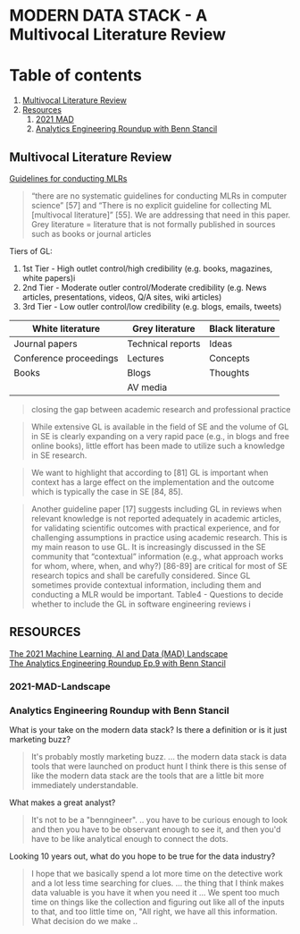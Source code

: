 # MODERN DATA STACK - A Multivocal Literature Review 

# Table of contents
1. [Multivocal Literature Review](#multivocal-literature-review)
2. [Resources](#resources)
    1. [2021 MAD](#2021-mad-landscape)
    2. [Analytics Engineering Roundup with Benn Stancil](#analytics-engineering-roundup-with-benn-stancil)

## Multivocal Literature Review

[Guidelines for conducting MLRs](https://arxiv.org/pdf/1707.02553.pdf)
> “there are no systematic guidelines for conducting MLRs in computer science” [57] and “There is no explicit guideline for collecting ML [multivocal literature]” [55]. We are addressing that need in this paper.
> Grey literature = literature that is not formally published in sources such as books or journal articles

Tiers of GL:
1. 1st Tier - High outlet control/high credibility (e.g. books, magazines, white papers)i
2. 2nd Tier - Moderate outler control/Moderate credibility (e.g. News articles, presentations, videos, Q/A sites, wiki articles)
3. 3rd Tier - Low outler control/low credibility (e.g. blogs, emails, tweets)

| White literature | Grey literature | Black literature |
| ---------------  | --------------  | ---------------  |
| Journal papers | Technical reports | Ideas |
| Conference proceedings | Lectures | Concepts
| Books | Blogs | Thoughts |
| | AV media | |

> closing the gap between academic research and professional practice

> While extensive GL is available in the field of SE and the volume of GL in SE is clearly expanding on a very rapid pace (e.g., in blogs and free online books), little effort has been made to utilize such a knowledge in SE research. 

> We want to highlight that according to [81] GL is important when context has a large effect on the implementation and the outcome which is typically the case in SE [84, 85]. 

> Another guideline paper [17] suggests including GL in reviews when relevant knowledge is not reported adequately in academic articles, for validating scientific outcomes with practical experience, and for challenging assumptions in practice using academic research. 
This is my main reason to use GL. 
> It is increasingly discussed in the SE community that “contextual” information (e.g., what approach works for whom, where, when, and why?) [86-89] are critical for most of SE research topics and shall be carefully considered. Since GL sometimes provide contextual information, including them and conducting a MLR would be important. 
Table4 - Questions to decide whether to include the GL in software engineering reviews i
> 
## RESOURCES 

[The 2021 Machine Learning, AI and Data (MAD) Landscape](https://mattturck.com/data2021/) <br>
[The Analytics Engineering Roundup Ep.9 with Benn Stancil](https://roundup.getdbt.com/p/benn-stancil-friday-night-data-fightsi)

### 2021-MAD-Landscape

### Analytics Engineering Roundup with Benn Stancil

What is your take on the modern data stack? Is there a definition or is it just marketing buzz?
> It's probably mostly marketing buzz. 
> ... the modern data stack is data tools that were launched on product hunt
> I think there is this sense of like the modern data stack are the tools that are a little bit more immediately understandable.

What makes a great analyst?
> It's not to be a "benngineer".
> .. you have to be curious enough to look and then you have to be observant enough to see it, and then you'd have to be like analytical enough to connect the dots. 

Looking 10 years out, what do you hope to be true for the data industry?
> I hope that we basically spend a lot more time on the detective work and a lot less time searching for clues.
> ... the thing that I think makes data valuable is you have it when you need it ...
> We spent too much time on things like the collection and figuring out like all of the inputs to that, and too little time on, "All right, we have all this information. What decision do we make ..
